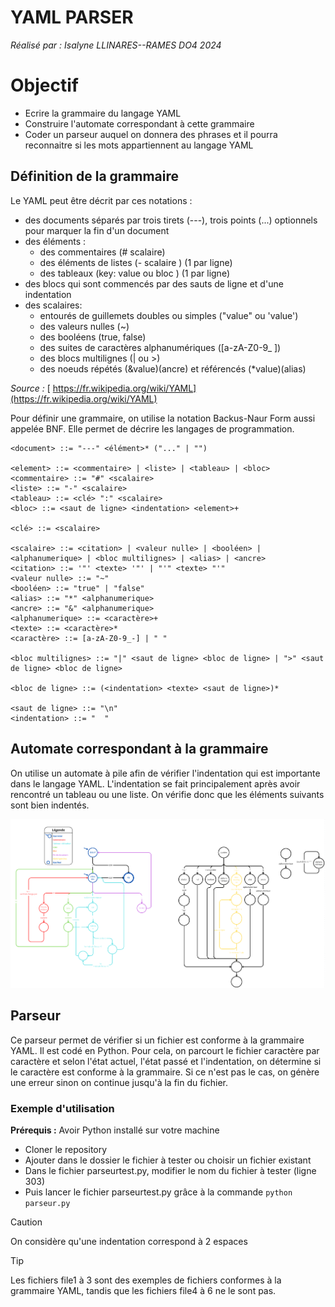 # YAML PARSER
*Réalisé par : Isalyne LLINARES--RAMES DO4 2024*
# Objectif 

- Ecrire la grammaire du langage YAML
- Construire l'automate correspondant à cette grammaire  
- Coder un parseur auquel on donnera des phrases et il pourra reconnaitre si les mots appartiennent au langage YAML

## Définition de la grammaire 

Le YAML peut être décrit par ces notations :
- des documents séparés par trois tirets (---), trois points (...) optionnels pour marquer la fin d'un document
- des éléments : 
    - des commentaires (# scalaire)
    - des éléments de listes (- scalaire ) (1 par ligne)
    - des tableaux (key: value ou bloc ) (1 par ligne)
- des blocs qui sont commencés par des sauts de ligne et d'une indentation
- des scalaires:
    - entourés de guillemets doubles ou simples ("value" ou 'value') 
    - des valeurs nulles (~)
    - des booléens (true, false)
    - des suites de caractères alphanumériques ([a-zA-Z0-9_ ])
    - des blocs multilignes (| ou >)
    - des noeuds répétés (&value)(ancre) et référencés (*value)(alias)

 *Source :* [ https://fr.wikipedia.org/wiki/YAML](https://fr.wikipedia.org/wiki/YAML)

Pour définir une grammaire, on utilise la notation Backus-Naur Form aussi appelée BNF. Elle permet de décrire les langages de programmation.
```
<document> ::= "---" <élément>* ("..." | "")

<element> ::= <commentaire> | <liste> | <tableau> | <bloc>
<commentaire> ::= "#" <scalaire>
<liste> ::= "-" <scalaire>
<tableau> ::= <clé> ":" <scalaire>
<bloc> ::= <saut de ligne> <indentation> <element>+

<clé> ::= <scalaire>

<scalaire> ::= <citation> | <valeur nulle> | <booléen> | <alphanumerique> | <bloc multilignes> | <alias> | <ancre>
<citation> ::= '"' <texte> '"' | "'" <texte> "'"
<valeur nulle> ::= "~"
<booléen> ::= "true" | "false"
<alias> ::= "*" <alphanumerique>
<ancre> ::= "&" <alphanumerique>
<alphanumerique> ::= <caractère>+
<texte> ::= <caractère>*
<caractère> ::= [a-zA-Z0-9_-] | " "

<bloc multilignes> ::= "|" <saut de ligne> <bloc de ligne> | ">" <saut de ligne> <bloc de ligne>  

<bloc de ligne> ::= (<indentation> <texte> <saut de ligne>)*

<saut de ligne> ::= "\n"
<indentation> ::= "  "
```
## Automate correspondant à la grammaire

On utilise un automate à pile afin de vérifier l'indentation qui est importante dans le langage YAML.
L'indentation se fait principalement après avoir rencontré un tableau ou une liste. On vérifie donc que les éléments suivants sont bien indentés.

![alt text](image-1.png)
## Parseur

Ce parseur permet de vérifier si un fichier est conforme à la grammaire YAML. Il est codé en Python.
Pour cela, on parcourt le fichier caractère par caractère et selon l'état actuel, l'état passé et l'indentation, on détermine si le caractère est conforme à la grammaire. Si ce n'est pas le cas, on génère une erreur sinon on continue jusqu'à la fin du fichier.

### Exemple d'utilisation

**Prérequis :** Avoir Python installé sur votre machine

- Cloner le repository 
- Ajouter dans le dossier le fichier à tester ou choisir un fichier existant
- Dans le fichier parseurtest.py, modifier le nom du fichier à tester (ligne 303)
- Puis lancer le fichier parseurtest.py grâce à la commande `python parseur.py`

> [!CAUTION]  
> On considère qu'une indentation correspond à 2 espaces  

> [!TIP]  
> Les fichiers file1 à 3 sont des exemples de fichiers conformes à la grammaire YAML, tandis que les fichiers file4 à 6 ne le sont pas.